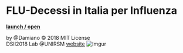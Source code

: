 # FLU-Decessi in Italia per Influenza
**[launch / open](https://github.com/Damiano92/dsii-2018-unirsm.github.io/new/master/Damiano92/FLU/Flu_1/)**

by @Damiano © 2018 MIT License  
DSII2018 Lab @UNIRSM [website](http://dsii-2018-unirsm.github.io)
![Imgur](https://i.imgur.com/khxf7hX.png)
